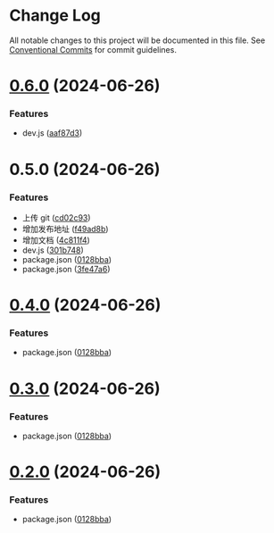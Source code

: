 # Change Log

All notable changes to this project will be documented in this file.
See [Conventional Commits](https://conventionalcommits.org) for commit guidelines.

# [0.6.0](https://github.com/WangXueLinA/dumi_document/compare/@xuelin/aes-des-secret@0.5.0...@xuelin/aes-des-secret@0.6.0) (2024-06-26)

### Features

- dev.js ([aaf87d3](https://github.com/WangXueLinA/dumi_document/commit/aaf87d355f17108af931967141b2e23d54ffab29))

# 0.5.0 (2024-06-26)

### Features

- 上传 git ([cd02c93](https://github.com/WangXueLinA/dumi_document/commit/cd02c93a2578edcb4a3d36b5c39e375f84d7cbe5))
- 增加发布地址 ([f49ad8b](https://github.com/WangXueLinA/dumi_document/commit/f49ad8b897decb73c7f18f18038c8257f0fc1095))
- 增加文档 ([4c811f4](https://github.com/WangXueLinA/dumi_document/commit/4c811f4c339debc0bfbcf9e6d6795a9eafd2a59f))
- dev.js ([301b748](https://github.com/WangXueLinA/dumi_document/commit/301b7480ab2ad94ac57d752001b1061cfa53b857))
- package.json ([0128bba](https://github.com/WangXueLinA/dumi_document/commit/0128bba8bec9751c6282549eb595f95b1ac192f8))
- package.json ([3fe47a6](https://github.com/WangXueLinA/dumi_document/commit/3fe47a64f9815d6b3bea1aaaeff0932dcd19e4ff))

# [0.4.0](https://github.com/WangXueLinA/dumi_document/compare/@wxl/aes-des-secret@0.3.0...@wxl/aes-des-secret@0.4.0) (2024-06-26)

### Features

- package.json ([0128bba](https://github.com/WangXueLinA/dumi_document/commit/0128bba8bec9751c6282549eb595f95b1ac192f8))

# [0.3.0](https://github.com/WangXueLinA/dumi_document/compare/@wxl/aes-des-secret@0.3.0...@wxl/aes-des-secret@0.3.0) (2024-06-26)

### Features

- package.json ([0128bba](https://github.com/WangXueLinA/dumi_document/commit/0128bba8bec9751c6282549eb595f95b1ac192f8))

# [0.2.0](https://github.com/WangXueLinA/dumi_document/compare/@wxl/aes-des-secret@0.3.0...@wxl/aes-des-secret@0.2.0) (2024-06-26)

### Features

- package.json ([0128bba](https://github.com/WangXueLinA/dumi_document/commit/0128bba8bec9751c6282549eb595f95b1ac192f8))
